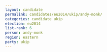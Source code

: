 ```yaml
---
layout: candidate
permalink: candidates/eu2014/ukip/andy-monk/
categories: candidate ukip
election: eu2014
list-rank: 6
person: andy-monk
region: eastern
party: ukip
---
```


